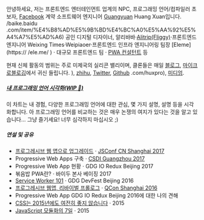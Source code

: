 안녕하세요, 저는 프론트엔드 엔터테인먼트 업계의 NPC, 프로그래밍 언어/컴파일러 초보자, [Facebook](https://www.facebook.com/) 계약 소프트웨어 엔지니어 [Guangyuan](https://www.facebook.com/) Huang Xuan입니다. /baike.baidu .com/item/%E4%B8%AD%E5%9B%BD%E4%BC%A0%E5%AA%92%E5%A4%A7%E5%AD%A6) 공인 디지털 디자이너, 알리바바·[Alitrip(Fliggy)](http://alitrip.com)·프론트엔드 엔지니어 Weixing Times·Weipiaoer·프론트엔드 인프라 엔지니어링 팀장 [Eleme](https:// /ele.me/ ) · 대규모 프론트엔드 팀 · [PWA 컨설턴트](https://medium.com/elemefe/upgrading-ele-me-to-progressive-web-app-2a446832e509) 등

현재 신체 활동의 범위는 주로 미제국의 실리콘 밸리이며, 클론들은 매일 [블로그](https://huangxuan.me), [마이크로블로깅](https://weibo.com/huxpro)에서 귀신 들립니다. ), [zhihu](https://www.zhihu.com/people/huxpro/pins/posts), [Twitter](https://twitter.com/Huxpro/), [Github](https://github) .com/huxpro), [ 미디엄](https://medium.com/@Huxpro).


##### [내 프로그래밍 언어 시각화(WIP 🚧)](https://huangxuan.me/2020/05/05/pl-chart/)

이 차트는 내 경험, 다양한 프로그래밍 언어에 대한 관심, 몇 가지 설명, 설명 등을 시각화합니다. 아 프로그래밍 언어를 비교하는 것은 매우 논쟁의 여지가 있다는 것을 알고 있습니다... 그냥 즐기세요! 너무 심각하지 마십시오 ;)


##### 연설 및 공유

- [프로그레시브 웹 앱으로 업그레이드][9] · [JSConf CN Shanghai 2017](http://2017.jsconf.cn/)
- Progressive Web Apps 구축 · [CSDI Guangzhou 2017](http://www.csdisummit.com/)
- Progressive Web App 현황 · GDG IO Redux Beijing 2017
- 볶음밥 PWA란? · 바이두 본사 베이징 2017
- [Service Worker 101][5] · GDG DevFest Beijing 2016
- [프로그레시브 웹앱, 리바이벌 프롤로그][4] · [QCon Shanghai 2016](http://2016.qconshanghai.com/presentation/3111)
- Progressive Web App GDG IO Redux Beijing 2016에 대한 나의 견해
- [CSS는 2015년에도 여전히 좋지 않습니다][2] · 2015
- [JavaScript 모듈화의 7일][1] · 2015

[1]: //huangxuan.me/2015/07/09/js-module-7day/
[2]: //huangxuan.me/2015/12/28/css-sucks-2015/
[3]: //huangxuan.me/2016/06/05/pwa-in-my-pov/
[4]: //huangxuan.me/2016/10/20/pwa-qcon2016/
[5]: //huangxuan.me/2016/11/20/sw-101-gdgdf/
[6]: https://yanshuo.io/assets/player/?deck=58ac8598b123db0067292f92 "PWA 리해싱"
[7]: https://yanshuo.io/assets/player/?deck=593ad6fbfe88c2006a0a0d6d "PWA의 상태"
[8]: https://yanshuo.io/assets/player/?deck=594d673d570c357d0698a950 "PWA 구축"
[9]: //huangxuan.me/jsconfcn2017/
